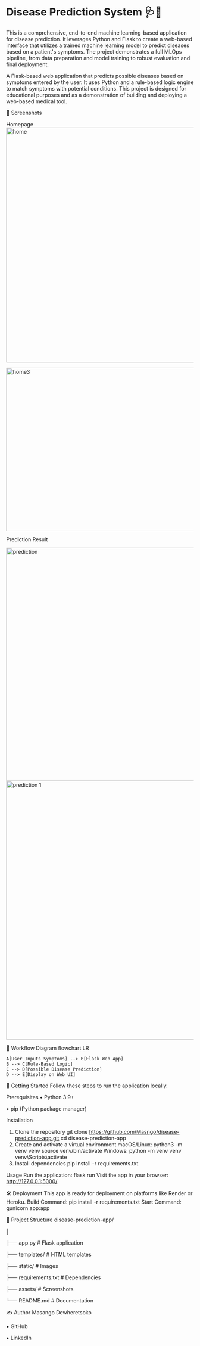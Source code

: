 # Disease Prediction System 🩺🤖
This is a comprehensive, end-to-end machine learning-based application for disease prediction. It leverages Python and Flask to create a web-based interface that utilizes a trained machine learning model to predict diseases based on a patient's symptoms. The project demonstrates a full MLOps pipeline, from data preparation and model training to robust evaluation and final deployment.

A Flask-based web application that predicts possible diseases based on symptoms entered by the user.
It uses Python and a rule-based logic engine to match symptoms with potential conditions.
This project is designed for educational purposes and as a demonstration of building and deploying a web-based medical tool.

📸 Screenshots

Homepage
<img width="1358" height="631" alt="home" src="https://github.com/user-attachments/assets/02813cf7-7a09-44ef-94c2-4ac6d6917944" /> 

<img width="1349" height="438" alt="home3" src="https://github.com/user-attachments/assets/aa2b29c9-b1c3-4120-809e-06aae4ed173a" /> 


 
Prediction Result

<img width="1334" height="626" alt="prediction" src="https://github.com/user-attachments/assets/987b80ca-7946-4924-a490-0fbc76c4a189" />

<img width="1276" height="694" alt="prediction 1" src="https://github.com/user-attachments/assets/30eeab55-1bd5-4487-971e-160677d1de52" />



 
 

 

🧠 Workflow Diagram
flowchart LR

    A[User Inputs Symptoms] --> B[Flask Web App]
    B --> C[Rule-Based Logic]
    C --> D[Possible Disease Prediction]
    D --> E[Display on Web UI]

🚀 Getting Started
Follow these steps to run the application locally.

Prerequisites
•	Python 3.9+

•	pip (Python package manager)

Installation
1.	Clone the repository
git clone https://github.com/Masngo/disease-prediction-app.git
cd disease-prediction-app
2.	Create and activate a virtual environment
macOS/Linux:
python3 -m venv venv
source venv/bin/activate
Windows:
python -m venv venv
venv\Scripts\activate
3.	Install dependencies
pip install -r requirements.txt

Usage
Run the application:
flask run
Visit the app in your browser:
http://127.0.0.1:5000/

🛠️ Deployment
This app is ready for deployment on platforms like Render or Heroku.
Build Command:
pip install -r requirements.txt
Start Command:
gunicorn app:app

📂 Project Structure
disease-prediction-app/

│

├── app.py                 # Flask application

├── templates/             # HTML templates

├── static/                # Images

├── requirements.txt       # Dependencies

├── assets/                # Screenshots

└── README.md              # Documentation

✍️ Author
Masango Dewheretsoko

•	GitHub

•	LinkedIn


